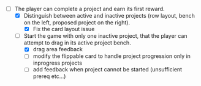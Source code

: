 ﻿- [ ] The player can complete a project and earn its first reward.
  - [X] Distinguish between active and inactive projects (row layout, bench on the left, proposed project on the right).
    - [X] Fix the card layout issue
  - [ ] Start the game with only one inactive project, that the player can attempt to drag in its active project bench.
    - [X] drag area feedback
    - [ ] modify the flippable card to handle project progression only in inprogress projects
    - [ ] add feedback when project cannot be started (unsufficient prereq etc...)